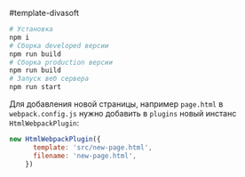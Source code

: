 #template-divasoft

```bash
# Установка
npm i
# Сборка developed версии
npm run build
# Сборка production версии
npm run build
# Запуск веб сервера
npm run start
```

Для добавления новой страницы, например `page.html` в `webpack.config.js` нужно добавить в `plugins` новый инстанс `HtmlWebpackPlugin`:

```js
new HtmlWebpackPlugin({
      template: 'src/new-page.html',
      filename: 'new-page.html',
    })
```